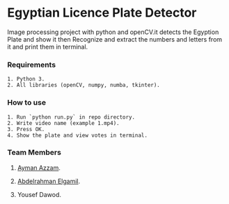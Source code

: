 # Egyptian Licence Plate Detector
Image processing project with python and openCV.it detects the Egyption Plate and show it then Recognize and extract the numbers and letters from it and print them in terminal.

### Requirements
	1. Python 3.
	2. All libraries (openCV, numpy, numba, tkinter).
	
### How to use
	1. Run `python run.py` in repo directory.
	2. Write video name (example 1.mp4).
	3. Press OK.
	4. Show the plate and view votes in terminal.

### Team Members
1. [Ayman Azzam](https://github.com/AymanAzzam).

2. [Abdelrahman Elgamil](https://github.com/ajammil).

3. Yousef Dawod.
